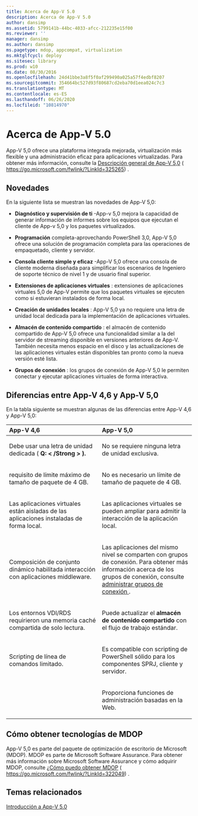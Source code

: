 ```yaml
---
title: Acerca de App-V 5.0
description: Acerca de App-V 5.0
author: dansimp
ms.assetid: 5799141b-44bc-4033-afcc-212235e15f00
ms.reviewer: ''
manager: dansimp
ms.author: dansimp
ms.pagetype: mdop, appcompat, virtualization
ms.mktglfcycl: deploy
ms.sitesec: library
ms.prod: w10
ms.date: 08/30/2016
ms.openlocfilehash: 24d41bbe3a8f5f0af299490a025a57f4edbf8207
ms.sourcegitcommit: 354664bc527d93f80687cd2eba70d1eea024c7c3
ms.translationtype: MT
ms.contentlocale: es-ES
ms.lasthandoff: 06/26/2020
ms.locfileid: "10814970"
---
```

# Acerca de App-V 5.0


App-V 5,0 ofrece una plataforma integrada mejorada, virtualización más flexible y una administración eficaz para aplicaciones virtualizadas. Para obtener más información, consulte la [Descripción general de App-V 5,0](https://go.microsoft.com/fwlink/?LinkId=325265) ( https://go.microsoft.com/fwlink/?LinkId=325265) .

## <a href="" id="what-s-new-"></a>Novedades


En la siguiente lista se muestran las novedades de App-V 5,0:

-   **Diagnóstico y supervisión de ti** -App-v 5,0 mejora la capacidad de generar información de informes sobre los equipos que ejecutan el cliente de App-v 5,0 y los paquetes virtualizados.

-   **Programación** completa-aprovechando PowerShell 3,0, App-V 5,0 ofrece una solución de programación completa para las operaciones de empaquetado, cliente y servidor.

-   **Consola cliente simple y eficaz** -App-V 5,0 ofrece una consola de cliente moderna diseñada para simplificar los escenarios de Ingeniero de soporte técnico de nivel 1 y de usuario final superior.

-   **Extensiones de aplicaciones virtuales** : extensiones de aplicaciones virtuales 5,0 de App-V permite que los paquetes virtuales se ejecuten como si estuvieran instalados de forma local.

-   **Creación de unidades locales** : App-V 5,0 ya no requiere una letra de unidad local dedicada para la implementación de aplicaciones virtuales.

-   **Almacén de contenido compartido** : el almacén de contenido compartido de App-V 5,0 ofrece una funcionalidad similar a la del servidor de streaming disponible en versiones anteriores de App-V. También necesita menos espacio en el disco y las actualizaciones de las aplicaciones virtuales están disponibles tan pronto como la nueva versión esté lista.

-   **Grupos de conexión** : los grupos de conexión de App-V 5,0 le permiten conectar y ejecutar aplicaciones virtuales de forma interactiva.

## <a href="" id="bkmk-diff-46-50"></a>Diferencias entre App-V 4,6 y App-V 5,0


En la tabla siguiente se muestran algunas de las diferencias entre App-V 4,6 y App-V 5,0:

<table>
<colgroup>
<col width="50%" />
<col width="50%" />
</colgroup>
<thead>
<tr class="header">
<th align="left">App-V 4,6</th>
<th align="left">App-V 5,0</th>
</tr>
</thead>
<tbody>
<tr class="odd">
<td align="left"><p>Debe usar una letra de unidad dedicada ( <strong> Q: &lt; /Strong &gt; ).</p></td>
<td align="left"><p>No se requiere ninguna letra de unidad exclusiva.</p></td>
</tr>
<tr class="even">
<td align="left"><p>requisito de límite máximo de tamaño de paquete de 4 GB.</p></td>
<td align="left"><p>No es necesario un límite de tamaño de paquete de 4 GB.</p></td>
</tr>
<tr class="odd">
<td align="left"><p>Las aplicaciones virtuales están aisladas de las aplicaciones instaladas de forma local.</p></td>
<td align="left"><p>Las aplicaciones virtuales se pueden ampliar para admitir la interacción de la aplicación local.</p></td>
</tr>
<tr class="even">
<td align="left"><p>Composición de conjunto dinámico habilitada interacción con aplicaciones middleware.</p></td>
<td align="left"><p>Las aplicaciones del mismo nivel se comparten con grupos de conexión. Para obtener más información acerca de los grupos de conexión, consulte <a href="managing-connection-groups.md" data-raw-source="[Managing Connection Groups](managing-connection-groups.md)"> administrar grupos de conexión </a> .</p></td>
</tr>
<tr class="odd">
<td align="left"><p>Los entornos VDI/RDS requirieron una memoria caché compartida de solo lectura.</p></td>
<td align="left"><p>Puede actualizar el <strong> almacén de contenido compartido </strong> con el flujo de trabajo estándar.</p></td>
</tr>
<tr class="even">
<td align="left"><p>Scripting de línea de comandos limitado.</p></td>
<td align="left"><p>Es compatible con scripting de PowerShell sólido para los componentes SPRJ, cliente y servidor.</p></td>
</tr>
<tr class="odd">
<td align="left"><p></p></td>
<td align="left"><p>Proporciona funciones de administración basadas en la Web.</p></td>
</tr>
</tbody>
</table>

 

## Cómo obtener tecnologías de MDOP


App-V 5,0 es parte del paquete de optimización de escritorio de Microsoft (MDOP). MDOP es parte de Microsoft Software Assurance. Para obtener más información sobre Microsoft Software Assurance y cómo adquirir MDOP, consulte [¿Cómo puedo obtener MDOP](https://go.microsoft.com/fwlink/?LinkId=322049) ( https://go.microsoft.com/fwlink/?LinkId=322049) .






## Temas relacionados


[Introducción a App-V 5.0](getting-started-with-app-v-50--rtm.md)

 

 






